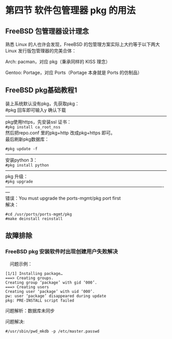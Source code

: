 # 第四节 软件包管理器 pkg 的用法

## FreeBSD 包管理器设计理念 <a href="freebsd-bao-guan-li-qi-she-ji-li-nian" id="freebsd-bao-guan-li-qi-she-ji-li-nian"></a>

熟悉 Linux 的人也许会发现，FreeBSD 的包管理方案实际上大约等于以下两大 Linux 发行版包管理器的完美合体：

Arch: pacman，对应 pkg（秉承同样的 KISS 理念）

Gentoo: Portage，对应 Ports（Portage 本身就是 Ports 的仿制品）

## FreeBSD pkg基础教程1

装上系统默认没有pkg，先获取pkg：\
\#pkg 回车即可输入y 确认下载\
————————————————————————————————————\
pkg使用https，先安装ssl 证书：\
`#pkg install ca_root_nss`\
然后把repo.conf 里的pkg+http 改成pkg+https 即可。\
最后刷新pkg数据库：

`#pkg update -f`\
————————————————————————————————————\
安装python 3：\
`#pkg install python`\
————————————————————————————————————\
pkg 升级：\
`#pkg upgrade`\
———————————————————————————————————-—\
错误：You must upgrade the ports-mgmt/pkg port first\
解决：

```
#cd /usr/ports/ports-mgmt/pkg
#make deinstall reinstall
```

## 故障排除

### FreeBSD pkg 安装软件时出现创建用户失败解决

　问题示例：

```
[1/1] Installing package…
===> Creating groups.
Creating group ‘package’ with gid ‘000’.
===> Creating users
Creating user ‘package’ with uid ‘000’.
pw: user ‘package’ disappeared during update
pkg: PRE-INSTALL script failed
```

问题解析：数据库未同步 　　

问题解决:

```
#/usr/sbin/pwd_mkdb -p /etc/master.passwd
```
